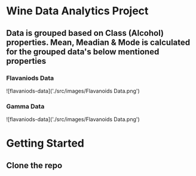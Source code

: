 # Wine Data Analytics Project

## Data is grouped based on Class (Alcohol) properties. Mean, Meadian & Mode is calculated for the grouped data's below mentioned properties

### Flavaniods Data

![flavaniods-data]('./src/images/Flavanoids Data.png')

### Gamma Data

![flavaniods-data]('./src/images/Flavanoids Data.png')

# Getting Started

## Clone the repo
